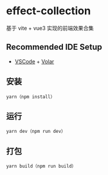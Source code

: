 # effect-collection

基于 vite + vue3 实现的前端效果合集

## Recommended IDE Setup

- [VSCode](https://code.visualstudio.com/) + [Volar](https://marketplace.visualstudio.com/items?itemName=johnsoncodehk.volar)

## 安装

```
yarn（npm install）
```

## 运行

```
yarn dev（npm run dev）
```

## 打包

```
yarn build（npm run build）
```
